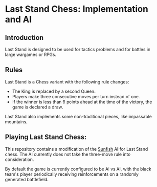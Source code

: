 # Last Stand Chess: Implementation and AI

## Introduction

Last Stand is designed to be used for tactics problems and for battles in large wargames or RPGs.

## Rules

Last Stand is a Chess variant with the following rule changes:
* The King is replaced by a second Queen. 
* Players make three consecutive moves per turn instead of one.
* If the winner is less than 9 points ahead at the time of the victory, the game is declared a draw.

Last Stand also implements some non-traditional pieces, like impassable mountains. 

## Playing Last Stand Chess:

This repository contains a modification of the [Sunfish](https://github.com/thomasahle/sunfish) AI for Last Stand chess. The AI currently does not take the three-move rule into consideration.

By default the game is currently configured to be AI vs AI, with the black team's player periodically receiving reinforcements on a randomly generated battlefield.